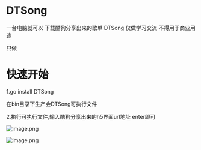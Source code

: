 # DTSong
一台电脑就可以 下载酷狗分享出来的歌单
DTSong 仅做学习交流 不得用于商业用途

只做

# 快速开始

1.go install DTSong

在bin目录下生产会DTSong可执行文件

2.执行可执行文件,输入酷狗分享出来的h5界面url地址 enter即可

![image.png](http://upload-images.jianshu.io/upload_images/326507-dd2ccb0ca0a013d6.png?imageMogr2/auto-orient/strip%7CimageView2/2/w/1240)

![image.png](http://upload-images.jianshu.io/upload_images/326507-6e81a612443bb242.png?imageMogr2/auto-orient/strip%7CimageView2/2/w/1240)



